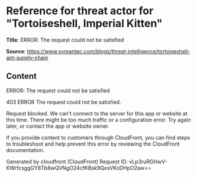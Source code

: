 # Reference for threat actor for "Tortoiseshell, Imperial Kitten"

**Title**: ERROR: The request could not be satisfied

**Source**: https://www.symantec.com/blogs/threat-intelligence/tortoiseshell-apt-supply-chain

## Content


ERROR: The request could not be satisfied

403 ERROR
The request could not be satisfied.

Request blocked.
We can't connect to the server for this app or website at this time. There might be too much traffic or a configuration error. Try again later, or contact the app or website owner.

If you provide content to customers through CloudFront, you can find steps to troubleshoot and help prevent this error by reviewing the CloudFront documentation.



Generated by cloudfront (CloudFront)
Request ID: vLp3ruRGHwV-KWrfcsggGY8Tb8wQVNgO24cfKBsk9QxsVKoDHpO2aw==




